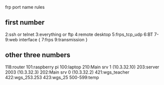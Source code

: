 frp port name rules
## first number ##
2:ssh or telnet
3:everything or ftp
4:remote desktop
5:frps_tcp_udp
6:BT
7-9:web interface
{
	7:frps
	9:transmission
}
## other three numbers ##
118:router
101:raspberry pi
100:laptop
210:Main srv 1 (10.3.32.10)
203:server 2003 (10.3.32.3)
202:Main srv 0 (10.3.32.2)
421:wgs_teacher
422:wgs_253.253
423:wgs_25
500-599:temp